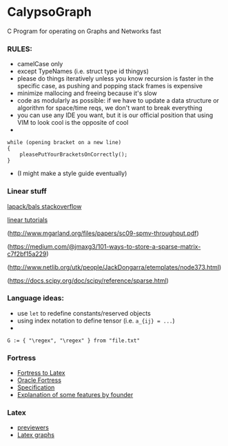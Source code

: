 # CalypsoGraph

C Program for operating on Graphs and Networks fast

### RULES:
- camelCase only 
- except TypeNames (i.e. struct type id thingys)
- please do things iteratively unless you know recursion is faster in the specific case, as pushing and popping stack frames is expensive
- minimize mallocing and freeing because it's slow
- code as modularly as possible: if we have to update a data structure or algorithm for space/time reqs, we don't want to break everything
- you can use any IDE you want, but it is our official position that using VIM to look cool is the opposite of cool
- 
```
while (opening bracket on a new line)
{
    pleasePutYourBracketsOnCorrectly();      
}
```
- (I might make a style guide eventually)

### Linear stuff
[lapack/bals stackoverflow](https://stackoverflow.com/questions/17858104/what-is-the-relation-between-blas-lapack-and-atlas)

[linear tutorials](https://github.com/Foadsf/Cmathtuts)

(http://www.mgarland.org/files/papers/sc09-spmv-throughput.pdf)

(https://medium.com/@jmaxg3/101-ways-to-store-a-sparse-matrix-c7f2bf15a229)

(http://www.netlib.org/utk/people/JackDongarra/etemplates/node373.html)

(https://docs.scipy.org/doc/scipy/reference/sparse.html)

### Language ideas:

- use `let` to redefine constants/reserved objects
- using index notation to define tensor (i.e. `a_{ij} = ...`)
- 

```
G := { "\regex", "\regex" } from "file.txt"
```

### Fortress
- [Fortress to Latex](https://wiki.rice.edu/confluence/download/attachments/17749797/fortress.pdf?version=1&modificationDate=1479849093860&api=v2)
- [Oracle Fortress](https://www.oracle.com/technetwork/systems/ts-5206-159453.pdf)
- [Specification](https://github.com/stokito/fortress-lang/blob/master/Specification-1.0-frozen/fortress.1.0.pdf)
- [Explanation of some features by founder](https://www.youtube.com/watch?v=EZD3Scuv02g)

### Latex
- [previewers](https://tex.stackexchange.com/questions/103282/convert-latex-to-svg-online)
- [Latex graphs](https://jlmartin.ku.edu/~jlmartin/courses/math725-S16/tikz-example.pdf)

